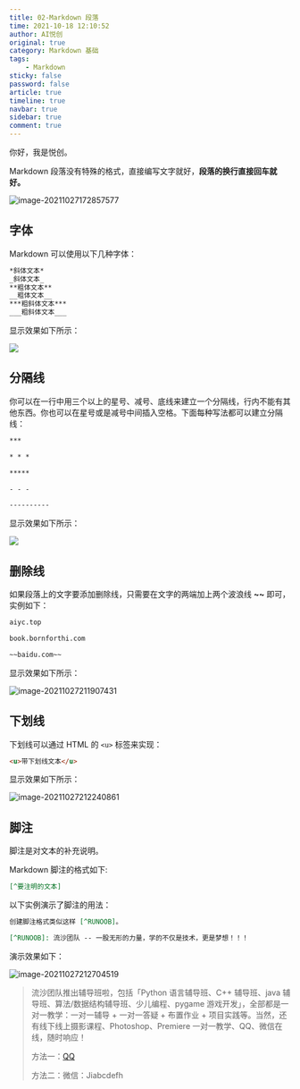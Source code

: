 ```yaml
---
title: 02-Markdown 段落
time: 2021-10-18 12:10:52
author: AI悦创
original: true
category: Markdown 基础
tags:
    - Markdown
sticky: false
password: false
article: true
timeline: true
navbar: true
sidebar: true
comment: true
---
```


你好，我是悦创。

Markdown 段落没有特殊的格式，直接编写文字就好，**段落的换行直接回车就好。**

![image-20211027172857577](https://gitee.com/huangjiabaoaiyc/image/raw/master/image-20211027172857577.png)



## 字体

Markdown 可以使用以下几种字体：

```markdown
*斜体文本*
_斜体文本_
**粗体文本**
__粗体文本__
***粗斜体文本***
___粗斜体文本___
```

显示效果如下所示：

![](https://gitee.com/huangjiabaoaiyc/image/raw/master/20211027193424.png)



## 分隔线

你可以在一行中用三个以上的星号、减号、底线来建立一个分隔线，行内不能有其他东西。你也可以在星号或是减号中间插入空格。下面每种写法都可以建立分隔线：

```markdown
***

* * *

*****

- - -

----------
```

显示效果如下所示：

![](https://gitee.com/huangjiabaoaiyc/image/raw/master/20211027204813.png)



## 删除线

如果段落上的文字要添加删除线，只需要在文字的两端加上两个波浪线 **~~** 即可，实例如下：

```markdown
aiyc.top

book.bornforthi.com

~~baidu.com~~
```

显示效果如下所示：

![image-20211027211907431](https://gitee.com/huangjiabaoaiyc/image/raw/master/image-20211027211907431.png)

## 下划线

下划线可以通过 HTML 的 `<u>`  标签来实现：

```markdown
<u>带下划线文本</u>
```

显示效果如下所示：

![image-20211027212240861](https://gitee.com/huangjiabaoaiyc/image/raw/master/image-20211027212240861.png)



## 脚注

脚注是对文本的补充说明。

Markdown 脚注的格式如下:

```markdown
[^要注明的文本]
```

以下实例演示了脚注的用法：

```markdown
创建脚注格式类似这样 [^RUNOOB]。

[^RUNOOB]: 流沙团队 -- 一股无形的力量，学的不仅是技术，更是梦想！！！
```

演示效果如下：

![image-20211027212704519](https://gitee.com/huangjiabaoaiyc/image/raw/master/image-20211027212704519.png)

> 流沙团队推出辅导班啦，包括「Python 语言辅导班、C++ 辅导班、java 辅导班、算法/数据结构辅导班、少儿编程、pygame 游戏开发」，全部都是一对一教学：一对一辅导 + 一对一答疑 + 布置作业 + 项目实践等。当然，还有线下线上摄影课程、Photoshop、Premiere 一对一教学、QQ、微信在线，随时响应！
>
> 方法一：[QQ](http://wpa.qq.com/msgrd?v=3&uin=1432803776&site=qq&menu=yes)
>
> 方法二：微信：Jiabcdefh

